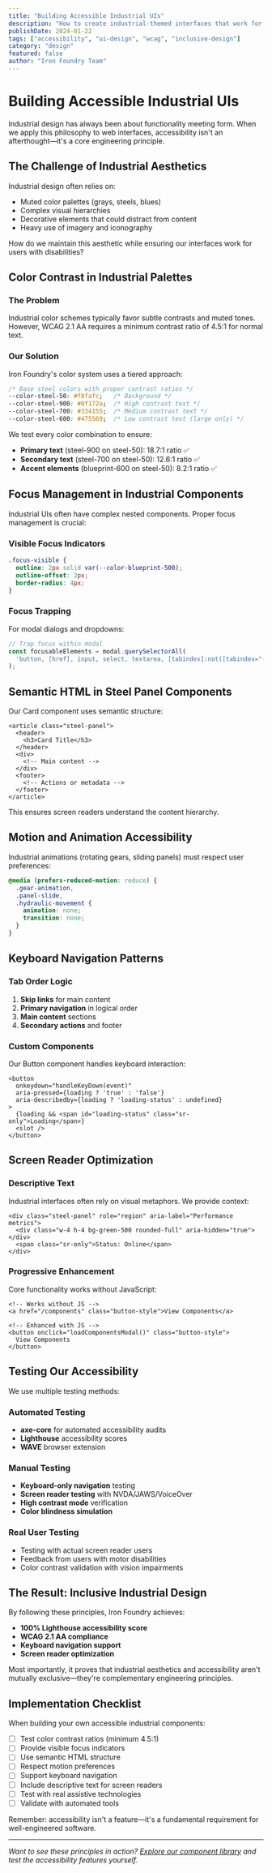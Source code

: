 ```yaml
---
title: "Building Accessible Industrial UIs"
description: "How to create industrial-themed interfaces that work for everyone, combining aesthetic appeal with inclusive design principles."
publishDate: 2024-01-22
tags: ["accessibility", "ui-design", "wcag", "inclusive-design"]
category: "design"
featured: false
author: "Iron Foundry Team"
---
```


# Building Accessible Industrial UIs

Industrial design has always been about functionality meeting form. When we apply this philosophy to web interfaces, accessibility isn't an afterthought—it's a core engineering principle.

## The Challenge of Industrial Aesthetics

Industrial design often relies on:
- Muted color palettes (grays, steels, blues)
- Complex visual hierarchies
- Decorative elements that could distract from content
- Heavy use of imagery and iconography

How do we maintain this aesthetic while ensuring our interfaces work for users with disabilities?

## Color Contrast in Industrial Palettes

### The Problem
Industrial color schemes typically favor subtle contrasts and muted tones. However, WCAG 2.1 AA requires a minimum contrast ratio of 4.5:1 for normal text.

### Our Solution
Iron Foundry's color system uses a tiered approach:

```css
/* Base steel colors with proper contrast ratios */
--color-steel-50: #f8fafc;   /* Background */
--color-steel-900: #0f172a;  /* High contrast text */
--color-steel-700: #334155;  /* Medium contrast text */
--color-steel-600: #475569;  /* Low contrast text (large only) */
```

We test every color combination to ensure:
- **Primary text** (steel-900 on steel-50): 18.7:1 ratio ✅
- **Secondary text** (steel-700 on steel-50): 12.6:1 ratio ✅
- **Accent elements** (blueprint-600 on steel-50): 8.2:1 ratio ✅

## Focus Management in Industrial Components

Industrial UIs often have complex nested components. Proper focus management is crucial:

### Visible Focus Indicators
```css
.focus-visible {
  outline: 2px solid var(--color-blueprint-500);
  outline-offset: 2px;
  border-radius: 4px;
}
```

### Focus Trapping
For modal dialogs and dropdowns:

```javascript
// Trap focus within modal
const focusableElements = modal.querySelectorAll(
  'button, [href], input, select, textarea, [tabindex]:not([tabindex="-1"])'
);
```

## Semantic HTML in Steel Panel Components

Our Card component uses semantic structure:

```astro
<article class="steel-panel">
  <header>
    <h3>Card Title</h3>
  </header>
  <div>
    <!-- Main content -->
  </div>
  <footer>
    <!-- Actions or metadata -->
  </footer>
</article>
```

This ensures screen readers understand the content hierarchy.

## Motion and Animation Accessibility

Industrial animations (rotating gears, sliding panels) must respect user preferences:

```css
@media (prefers-reduced-motion: reduce) {
  .gear-animation,
  .panel-slide,
  .hydraulic-movement {
    animation: none;
    transition: none;
  }
}
```

## Keyboard Navigation Patterns

### Tab Order Logic
1. **Skip links** for main content
2. **Primary navigation** in logical order
3. **Main content** sections
4. **Secondary actions** and footer

### Custom Components
Our Button component handles keyboard interaction:

```astro
<button
  onkeydown="handleKeyDown(event)"
  aria-pressed={loading ? 'true' : 'false'}
  aria-describedby={loading ? 'loading-status' : undefined}
>
  {loading && <span id="loading-status" class="sr-only">Loading</span>}
  <slot />
</button>
```

## Screen Reader Optimization

### Descriptive Text
Industrial interfaces often rely on visual metaphors. We provide context:

```astro
<div class="steel-panel" role="region" aria-label="Performance metrics">
  <div class="w-4 h-4 bg-green-500 rounded-full" aria-hidden="true"></div>
  <span class="sr-only">Status: Online</span>
</div>
```

### Progressive Enhancement
Core functionality works without JavaScript:

```astro
<!-- Works without JS -->
<a href="/components" class="button-style">View Components</a>

<!-- Enhanced with JS -->
<button onclick="loadComponentsModal()" class="button-style">
  View Components
</button>
```

## Testing Our Accessibility

We use multiple testing methods:

### Automated Testing
- **axe-core** for automated accessibility audits
- **Lighthouse** accessibility scores
- **WAVE** browser extension

### Manual Testing
- **Keyboard-only navigation** testing
- **Screen reader testing** with NVDA/JAWS/VoiceOver
- **High contrast mode** verification
- **Color blindness simulation**

### Real User Testing
- Testing with actual screen reader users
- Feedback from users with motor disabilities
- Color contrast validation with vision impairments

## The Result: Inclusive Industrial Design

By following these principles, Iron Foundry achieves:
- **100% Lighthouse accessibility score**
- **WCAG 2.1 AA compliance**
- **Keyboard navigation support**
- **Screen reader optimization**

Most importantly, it proves that industrial aesthetics and accessibility aren't mutually exclusive—they're complementary engineering principles.

## Implementation Checklist

When building your own accessible industrial components:

- [ ] Test color contrast ratios (minimum 4.5:1)
- [ ] Provide visible focus indicators
- [ ] Use semantic HTML structure
- [ ] Respect motion preferences
- [ ] Support keyboard navigation
- [ ] Include descriptive text for screen readers
- [ ] Test with real assistive technologies
- [ ] Validate with automated tools

Remember: accessibility isn't a feature—it's a fundamental requirement for well-engineered software.

---

*Want to see these principles in action? [Explore our component library](/components) and test the accessibility features yourself.*